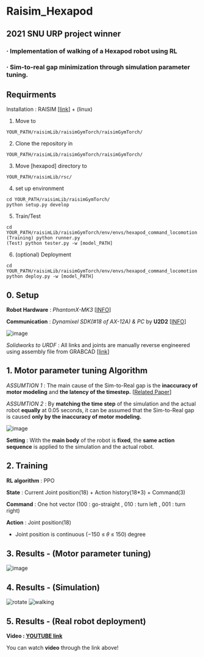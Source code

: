 # Raisim_Hexapod
## 2021 SNU URP project winner
### · Implementation of walking of a Hexapod robot using RL
### · Sim-to-real gap minimization through simulation parameter tuning.
## 
## Requirments

Installation : RAISIM [[link](https://raisim.com/sections/Installation.html)] + (linux)


  1. Move to

    YOUR_PATH/raisimLib/raisimGymTorch/raisimGymTorch/

  2. Clone the repository in

    YOUR_PATH/raisimLib/raisimGymTorch/raisimGymTorch/

  3. Move [hexapod] directory to

    YOUR_PATH/raisimLib/rsc/

  4. set up environment

    cd YOUR_PATH/raisimLib/raisimGymTorch/
    python setup.py develop
  
  5. Train/Test

    cd YOUR_PATH/raisimLib/raisimGymTorch/env/envs/hexapod_command_locomotion
    (Training) python runner.py
    (Test) python tester.py -w [model_PATH]

  6. (optional) Deployment

    cd YOUR_PATH/raisimLib/raisimGymTorch/env/envs/hexapod_command_locomotion
    python deploy.py -w [model_PATH]



## 0. Setup

**Robot Hardware** : *PhantomX-MK3* [[INFO](https://www.trossenrobotics.com/Quadruped-Robot-Hexapod-Robot-Kits.aspx)]

**Communication** : *Dynamixel SDK(#18 of AX-12A) & PC* by **U2D2** [[INFO](https://www.robotis.com/shop/item.php?it_id=902-0132-000)]


![image](https://user-images.githubusercontent.com/74540268/170243754-6a16f510-fda8-4b47-a6e6-099610fb7e5e.png)

*Solidworks to URDF* : All links and joints are manually reverse engineered using assembly file from GRABCAD [[link](https://grabcad.com/library)]




## 1. Motor parameter tuning Algorithm

*ASSUMTION 1* : The main cause of the Sim-to-Real gap is the **inaccuracy of motor modeling** and **the latency of the timestep.** [[Related Paper](https://arxiv.org/abs/2102.02915)]

*ASSUMTION 2* : By **matching the time step** of the simulation and the actual robot **equally** at 0.05 seconds, it can be assumed that the Sim-to-Real gap is caused **only by the inaccuracy of motor modeling.**

![image](https://user-images.githubusercontent.com/74540268/170244886-0cfbc468-01b6-4249-bf97-935bc9a298a0.png)

**Setting** : With the **main body** of the robot is **fixed**, the **same action sequence** is applied to the simulation and the actual robot.


## 2. Training

**RL algorithm** : PPO

**State** : Current Joint position(18) + Action history(18*3) + Command(3)

**Command** : One hot vector (100 : go-straight , 010 : turn left , 001 : turn right)

**Action** : Joint position(18)
* Joint position is continuous (−150 ≤ 𝜃 ≤ 150) degree

## 3. Results - (Motor parameter tuning)
![image](https://user-images.githubusercontent.com/74540268/170244806-2c1a8094-6b53-4e61-9eea-16f15b84b2a5.png)



## 4. Results - (Simulation)
![rotate](https://user-images.githubusercontent.com/74540268/170244381-a976e5b8-544c-467a-804a-087c82f52eb6.gif) ![walking](https://user-images.githubusercontent.com/74540268/170244255-4d7dc8e4-c94e-49ee-8e1e-5bdd66be27f4.gif)


## 5. Results - (Real robot deployment)

**Video : [YOUTUBE link](https://www.youtube.com/watch?v=ApI5J0-24kw)**

You can watch **video** through the link above!


